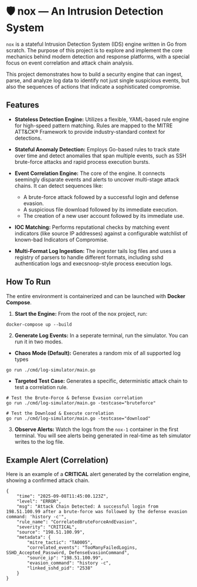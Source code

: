 # 🛡️ nox — An Intrusion Detection System

`nox` is a stateful Intrusion Detection System (IDS) engine written in Go from scratch. The purpose of this project is to explore and implement the core mechanics behind modern detection and response platforms, with a special focus on event correlation and attack chain analysis.

This project demonstrates how to build a security engine that can ingest, parse, and analyze log data to identify not just single suspicious events, but also the sequences of actions that indicate a sophisticated compromise.

## Features

- **Stateless Detection Engine:** Utilizes a flexible, YAML-based rule engine for high-speed pattern matching. Rules are mapped to the MITRE ATT&CK® Framework to provide industry-standard context for detections.

- **Stateful Anomaly Detection:** Employs Go-based rules to track state over time and detect anomalies that span multiple events, such as SSH brute-force attacks and rapid process execution bursts.

- **Event Correlation Engine:** The core of the engine. It connects seemingly disparate events and alerts to uncover multi-stage attack chains. It can detect sequences like:

  - A brute-force attack followed by a successful login and defense evasion.
  - A suspicious file download followed by its immediate execution.
  - The creation of a new user account followed by its immediate use.

- **IOC Matching:** Performs reputational checks by matching event indicators (like source IP addresses) against a configurable watchlist of known-bad Indicators of Compromise.
- **Multi-Format Log Ingestion:** The ingester tails log files and uses a registry of parsers to handle different formats, including sshd authentication logs and execsnoop-style process execution logs.

## How To Run

The entire environment is containerized and can be launched with **Docker Compose**.

1. **Start the Engine:** From the root of the nox project, run:

```
docker-compose up --build
```

2. **Generate Log Events:** In a seperate terminal, run the simulator. You can run it in two modes.

- **Chaos Mode (Default):** Generates a random mix of all supported log types

```
go run ./cmd/log-simulator/main.go
```

- **Targeted Test Case:** Generates a specific, deterministic attack chain to test a correlation rule.

```
# Test the Brute-Force & Defense Evasion correlation
go run ./cmd/log-simulator/main.go -testcase="bruteforce"

# Test the Download & Execute correlation
go run ./cmd/log-simulator/main.go -testcase="download"
```

3. **Observe Alerts:** Watch the logs from the `nox-1` container in the first terminal. You will see alerts being generated in real-time as teh simulator writes to the log file.

## Example Alert (Correlation)

Here is an example of a **CRITICAL** alert generated by the correlation engine, showing a confirmed attack chain.

```
{
    "time": "2025-09-08T11:45:00.123Z",
    "level": "ERROR",
    "msg": "Attack Chain Detected: A successful login from 198.51.100.99 after a brute-force was followed by the defense evasion command: 'history -c'",
    "rule_name": "CorrelatedBruteForceAndEvasion",
    "severity": "CRITICAL",
    "source": "198.51.100.99",
    "metadata": {
        "mitre_tactic": "TA0005",
        "correlated_events": "TooManyFailedLogins, SSHD_Accepted_Password, DefenseEvasionCommand",
        "source_ip": "198.51.100.99",
        "evasion_command": "history -c",
        "linked_sshd_pid": "2538"
    }
}
```
